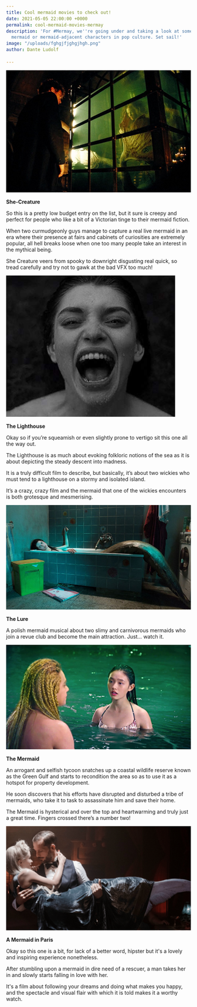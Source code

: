 ```yaml
---
title: Cool mermaid movies to check out!
date: 2021-05-05 22:00:00 +0000
permalink: cool-mermaid-movies-mermay
description: 'For #Mermay, we''re going under and taking a look at some of our favourite
  mermaid or mermaid-adjacent characters in pop culture. Set sail!'
image: "/uploads/fghgjfjghgjhgh.png"
author: Dante Ludolf

---
```

![](/uploads/41b9f0f0a466843ff5c47e6684279f57.jpeg)

**She-Creature**

So this is a pretty low budget entry on the list, but it sure is creepy and perfect for people who like a bit of a Victorian tinge to their mermaid fiction.

When two curmudgeonly guys manage to capture a real live mermaid in an era where their presence at fairs and cabinets of curiosities are extremely popular, all hell breaks loose when one too many people take an interest in the mythical being.

She Creature veers from spooky to downright disgusting real quick, so tread carefully and try not to gawk at the bad VFX too much!

![](/uploads/65b7a6b025f57e3dd24e8b8dc9e110a4.jpeg)

**The Lighthouse**

Okay so if you’re squeamish or even slightly prone to vertigo sit this one all the way out.

The Lighthouse is as much about evoking folkloric notions of the sea as it is about depicting the steady descent into madness.

It is a truly difficult film to describe, but basically, it’s about two wickies who must tend to a lighthouse on a stormy and isolated island.

It’s a crazy, crazy film and the mermaid that one of the wickies encounters is both grotesque and mesmerising.

![](/uploads/000069-26559-16196_thelure_still1_michalinaolszanska__byrobertpalka_-_h_2016.jpeg)

**The Lure**

A polish mermaid musical about two slimy and carnivorous mermaids who join a revue club and become the main attraction. Just… watch it.

![](/uploads/the-mermaid-2016-1200-1200-675-675-crop-000000.jpeg)

**The Mermaid**

An arrogant and selfish tycoon snatches up a coastal wildlife reserve known as the Green Gulf and starts to recondition the area so as to use it as a hotspot for property development.

He soon discovers that his efforts have disrupted and disturbed a tribe of mermaids, who take it to task to assassinate him and save their home.

The Mermaid is hysterical and over the top and heartwarming and truly just a great time. Fingers crossed there’s a number two!

![](/uploads/fghgjfjghgjhgh.png)

**A Mermaid in Paris** 

Okay so this one is a bit, for lack of a better word, hipster but it's a lovely and inspiring experience nonetheless. 

After stumbling upon a mermaid in dire need of a rescuer, a man takes her in and slowly starts falling in love with her. 

It's a film about following your dreams and doing what makes you happy, and the spectacle and visual flair with which it is told makes it a worthy watch.